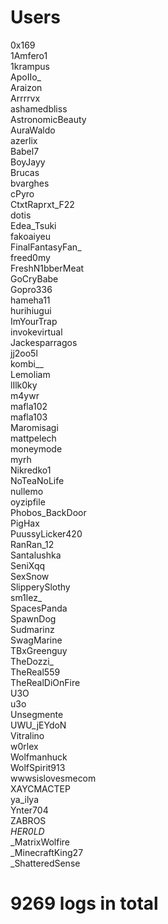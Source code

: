 # Users

0x169<br>
1Amfero1<br>
1krampus<br>
ApoIIo_<br>
Araizon<br>
Arrrrvx<br>
ashamedbliss<br>
AstronomicBeauty<br>
AuraWaldo<br>
azerlix<br>
Babel7<br>
BoyJayy<br>
Brucas<br>
bvarghes<br>
cPyro<br>
CtxtRaprxt_F22<br>
dotis<br>
Edea_Tsuki<br>
fakoaiyeu<br>
FinalFantasyFan_<br>
freed0my<br>
FreshN1bberMeat<br>
GoCryBabe<br>
Gopro336<br>
hameha11<br>
hurihiugui<br>
ImYourTrap<br>
invokevirtual<br>
Jackesparragos<br>
jj2oo5l<br>
kombi__<br>
Lemoliam<br>
lIlk0ky<br>
m4ywr<br>
mafla102<br>
mafla103<br>
Maromisagi<br>
mattpelech<br>
moneymode<br>
myrh<br>
Nikredko1<br>
NoTeaNoLife<br>
nullemo<br>
oyzipfile<br>
Phobos_BackDoor<br>
PigHax<br>
PuussyLicker420<br>
RanRan_12<br>
Santalushka<br>
SeniXqq<br>
SexSnow<br>
SlipperySlothy<br>
sm1lez_<br>
SpacesPanda<br>
SpawnDog<br>
Sudmarinz<br>
SwagMarine<br>
TBxGreenguy<br>
TheDozzi_<br>
TheReal559<br>
TheRealDiOnFire<br>
U3O<br>
u3o<br>
Unsegmente<br>
UWU_jEYdoN<br>
Vitralino<br>
w0rlex<br>
Wolfmanhuck<br>
WolfSpirit913<br>
wwwsislovesmecom<br>
XAYCMACTEP<br>
ya_ilya<br>
Ynter704<br>
ZABROS<br>
_HER0LD_<br>
_MatrixWolfire<br>
_MinecraftKing27<br>
_ShatteredSense<br>

# 9269 logs in total

